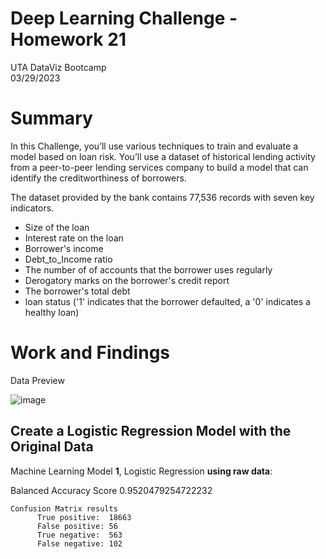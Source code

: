 # Deep Learning Challenge - Homework 21
UTA DataViz Bootcamp <br>
03/29/2023

# Summary

In this Challenge, you’ll use various techniques to train and evaluate a model based on loan risk. You’ll use a dataset of historical lending activity from a peer-to-peer lending services company to build a model that can identify the creditworthiness of borrowers.

The dataset provided by the bank contains 77,536 records with seven key indicators.

* Size of the loan
* Interest rate on the loan
* Borrower's income
* Debt_to_Income ratio
* The number of of accounts that the borrower uses regularly
* Derogatory marks on the borrower's credit report
* The borrower's total debt
* loan status ('1' indicates that the borrower defaulted, a '0' indicates a healthy loan)


# Work and Findings

Data Preview

![image](https://user-images.githubusercontent.com/36682023/227839168-06bdc7af-7381-4630-9eeb-97e286232813.png)


## Create a Logistic Regression Model with the Original Data

Machine Learning Model **1**, Logistic Regression **using raw data**:

  Balanced Accuracy Score 0.9520479254722232

    Confusion Matrix results
          True positive:  18663   
          False positive: 56
          True negative:  563
          False negative: 102

